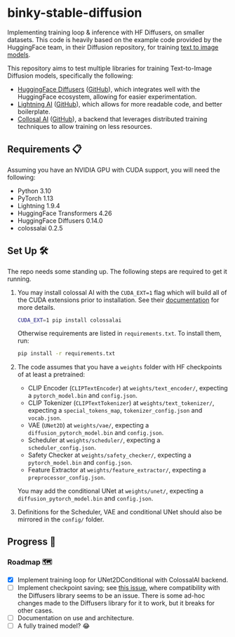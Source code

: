 # binky-stable-diffusion
Implementing training loop &amp; inference with HF Diffusers, on smaller datasets. This code is heavily based on the example code provided by the HuggingFace team, in their Diffusion repository, for training [text to image models](https://github.com/huggingface/diffusers/blob/main/examples/text_to_image/train_text_to_image.py).

This repository aims to test multiple libraries for training Text-to-Image Diffusion models, specifically the following:
* [HuggingFace Diffusers](https://huggingface.co/docs/diffusers/main/en/index) ([GitHub](https://github.com/huggingface/diffusers)), which integrates well with the HuggingFace ecosystem, allowing for easier experimentation.
* [Lightning AI](https://lightning.ai/) ([GitHub](https://github.com/lightning-ai/lightning)), which allows for more readable code, and better boilerplate.
* [Collosal AI](https://colossalai.org/) ([GitHub](https://github.com/hpcaitech/ColossalAI)), a backend that leverages distributed training techniques to allow training on less resources.

## Requirements 📋

Assuming you have an NVIDIA GPU with CUDA support, you will need the following:

* Python 3.10
* PyTorch 1.13
* Lightning 1.9.4
* HuggingFace Transformers 4.26
* HuggingFace Diffusers 0.14.0
* colossalai 0.2.5

## Set Up 🛠️

The repo needs some standing up. The following steps are required to get it running.

1. You may install colossal AI with the `CUDA_EXT=1` flag which will build all of the CUDA extensions prior to installation. See their [documentation](https://colossalai.org/docs/get_started/installation/) for more details.
    ```bash
    CUDA_EXT=1 pip install colossalai
    ```

    Otherwise requirements are listed in `requirements.txt`. To install them, run:
    ```bash
    pip install -r requirements.txt
    ```

2. The code assumes that you have a `weights` folder with HF checkpoints of at least a pretrained:
    * CLIP Encoder (`CLIPTextEncoder`) at `weights/text_encoder/`, expecting a `pytorch_model.bin` and `config.json`.
    * CLIP Tokenizer (`CLIPTextTokenizer`) at `weights/text_tokenizer/`, expecting a `special_tokens_map`, `tokenizer_config.json` and `vocab.json`.
    * VAE (`UNet2D`) at `weights/vae/`, expecting a `diffusion_pytorch_model.bin` and `config.json`.
    * Scheduler at `weights/scheduler/`, expecting a `scheduler_config.json`.
    * Safety Checker at `weights/safety_checker/`, expecting a `pytorch_model.bin` and `config.json`.
    * Feature Extractor at `weights/feature_extractor/`, expecting a `preprocessor_config.json`.

    You may add the conditional UNet at `weights/unet/`, expecting a `diffusion_pytorch_model.bin` and `config.json`.

3. Definitions for the Scheduler, VAE and conditional UNet should also be mirrored in the `config/` folder.

## Progress 🚧
### Roadmap 🗺️
- [x] Implement training loop for UNet2DConditional with ColossalAI backend.
- [ ] Implement checkpoint saving; see [this issue](https://github.com/hpretila/binky-stable-diffusion/issues/1), where compatibility with the Diffusers library seems to be an issue. There is some ad-hoc changes made to the Diffusers library for it to work, but it breaks for other cases.
- [ ] Documentation on use and architecture.
- [ ] A fully trained model? 😂